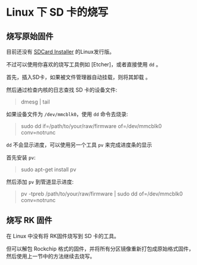 # Linux 下 SD 卡的烧写

## 烧写原始固件

目前还没有 [SDCard Installer] 的Linux发行版。

不过可以使用你喜欢的烧写工具例如 [Etcher]，或者直接使用 `dd` 。

首先，插入SD卡，如果被文件管理器自动挂载，则将其卸载 。

然后通过检查内核的日志查找 SD 卡的设备文件:
> dmesg | tail

如果设备文件为 `/dev/mmcblk0`，使用 `dd` 命令去烧录:
> sudo dd if=/path/to/your/raw/firmware of=/dev/mmcblk0 conv=notrunc

`dd` 不会显示进度，可以使用另一个工具 `pv` 来完成进度条的显示

首先安装 `pv`:
> sudo apt-get install pv

然后添加 `pv` 到管道显示进度:
> pv -tpreb /path/to/your/raw/firmware | sudo dd of=/dev/mmcblk0 conv=notrunc

## 烧写 RK 固件

在 Linux 中没有将 RK固件烧写到 SD 卡的工具。

但可以解包 Rockchip 格式的固件，并将所有分区镜像重新打包成原始格式固件，然后使用上一节中的方法继续去烧写。

[SDCard Installer]: http://www.t-firefly.com/share/index/index/id/acd8e1e37176fba5bf61fb7bf4503998.html

